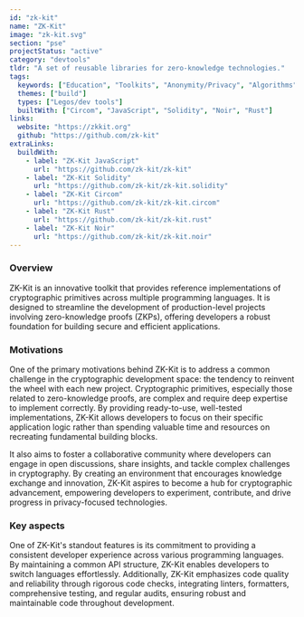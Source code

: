 ```yaml
---
id: "zk-kit"
name: "ZK-Kit"
image: "zk-kit.svg"
section: "pse"
projectStatus: "active"
category: "devtools"
tldr: "A set of reusable libraries for zero-knowledge technologies."
tags:
  keywords: ["Education", "Toolkits", "Anonymity/Privacy", "Algorithms"]
  themes: ["build"]
  types: ["Legos/dev tools"]
  builtWith: ["Circom", "JavaScript", "Solidity", "Noir", "Rust"]
links:
  website: "https://zkkit.org"
  github: "https://github.com/zk-kit"
extraLinks:
  buildWith:
    - label: "ZK-Kit JavaScript"
      url: "https://github.com/zk-kit/zk-kit"
    - label: "ZK-Kit Solidity"
      url: "https://github.com/zk-kit/zk-kit.solidity"
    - label: "ZK-Kit Circom"
      url: "https://github.com/zk-kit/zk-kit.circom"
    - label: "ZK-Kit Rust"
      url: "https://github.com/zk-kit/zk-kit.rust"
    - label: "ZK-Kit Noir"
      url: "https://github.com/zk-kit/zk-kit.noir"
---
```


### Overview

ZK-Kit is an innovative toolkit that provides reference implementations of cryptographic primitives across multiple
programming languages. It is designed to streamline the development of production-level projects involving zero-knowledge
proofs (ZKPs), offering developers a robust foundation for building secure and efficient applications.

### Motivations

One of the primary motivations behind ZK-Kit is to address a common challenge in the cryptographic development space:
the tendency to reinvent the wheel with each new project. Cryptographic primitives, especially those related to zero-knowledge
proofs, are complex and require deep expertise to implement correctly. By providing ready-to-use, well-tested implementations,
ZK-Kit allows developers to focus on their specific application logic rather than spending valuable time and resources on
recreating fundamental building blocks.

It also aims to foster a collaborative community where developers can engage in open discussions, share insights,
and tackle complex challenges in cryptography. By creating an environment that encourages knowledge exchange and
innovation, ZK-Kit aspires to become a hub for cryptographic advancement, empowering developers to experiment,
contribute, and drive progress in privacy-focused technologies.

### Key aspects

One of ZK-Kit's standout features is its commitment to providing a consistent developer experience
across various programming languages. By maintaining a common API structure, ZK-Kit enables developers to switch
languages effortlessly.
Additionally, ZK-Kit emphasizes code quality and reliability through rigorous code checks, integrating linters,
formatters, comprehensive testing, and regular audits, ensuring robust and maintainable code throughout development.
